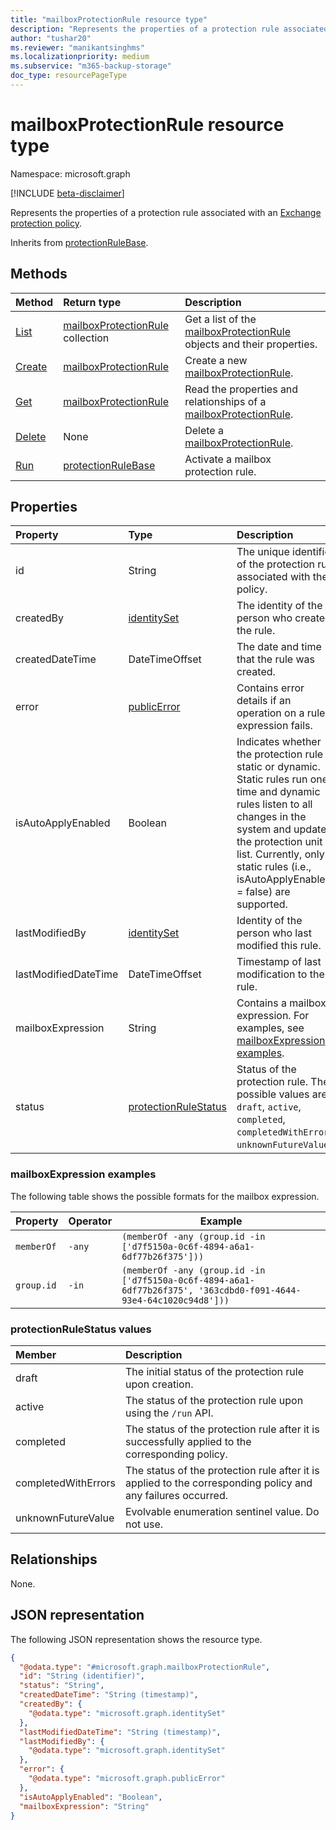 ```yaml
---
title: "mailboxProtectionRule resource type"
description: "Represents the properties of a protection rule associated with an Exchange protection policy."
author: "tushar20"
ms.reviewer: "manikantsinghms"
ms.localizationpriority: medium
ms.subservice: "m365-backup-storage"
doc_type: resourcePageType
---
```


# mailboxProtectionRule resource type

Namespace: microsoft.graph

[!INCLUDE [beta-disclaimer](../../includes/beta-disclaimer.md)]

Represents the properties of a protection rule associated with an [Exchange protection policy](../resources/exchangeprotectionpolicy.md).

Inherits from [protectionRuleBase](../resources/protectionrulebase.md).

## Methods

|Method|Return type|Description|
|:---|:---|:---|
|[List](../api/exchangeprotectionpolicy-list-mailboxinclusionrules.md)|[mailboxProtectionRule](../resources/mailboxprotectionrule.md) collection|Get a list of the [mailboxProtectionRule](../resources/mailboxprotectionrule.md) objects and their properties.|
|[Create](../api/protectionrulebase-post.md)|[mailboxProtectionRule](../resources/mailboxprotectionrule.md)|Create a new [mailboxProtectionRule](../resources/mailboxprotectionrule.md).|
|[Get](../api/protectionrulebase-get.md)|[mailboxProtectionRule](../resources/mailboxprotectionrule.md)|Read the properties and relationships of a [mailboxProtectionRule](../resources/mailboxprotectionrule.md).|
|[Delete](../api/protectionrulebase-delete.md)|None|Delete a [mailboxProtectionRule](../resources/mailboxprotectionrule.md).|
|[Run](../api/protectionrulebase-run.md)|[protectionRuleBase](../resources/protectionrulebase.md)|Activate a mailbox protection rule.|

## Properties

|Property|Type|Description|
|:---|:---|:---|
|id|String|The unique identifier of the protection rule associated with the policy.|
|createdBy|[identitySet](../resources/identityset.md)|The identity of the person who created the rule.|
|createdDateTime|DateTimeOffset|The date and time that the rule was created.|
|error|[publicError](../resources/publicerror.md)|Contains error details if an operation on a rule expression fails.|
|isAutoApplyEnabled|Boolean|Indicates whether the protection rule is static or dynamic. Static rules run one time and dynamic rules listen to all changes in the system and update the protection unit list. Currently, only static rules (i.e., isAutoApplyEnabled = false) are supported.|
|lastModifiedBy|[identitySet](../resources/identityset.md)|Identity of the person who last modified this rule.|
|lastModifiedDateTime|DateTimeOffset|Timestamp of last modification to the rule.|
|mailboxExpression|String|Contains a mailbox expression. For examples, see [mailboxExpression examples](../resources/mailboxprotectionrule.md#mailboxexpression-examples).|
|status|[protectionRuleStatus](../resources/mailboxprotectionrule.md#protectionrulestatus-values )|Status of the protection rule. The possible values are: `draft`, `active`, `completed`, `completedWithErrors`, `unknownFutureValue`.|

### mailboxExpression examples

The following table shows the possible formats for the mailbox expression.

| Property                                 | Operator                                   | Example                                                                  |
| ------------------------------------------- | -------------------------------------- | -------------------------------------------------------------------------------------------- |
| `memberOf`      | `-any` |  `(memberOf -any (group.id -in ['d7f5150a-0c6f-4894-a6a1-6df77b26f375']))`         |
| `group.id` | `-in` |   `(memberOf -any (group.id -in ['d7f5150a-0c6f-4894-a6a1-6df77b26f375', '363cdbd0-f091-4644-93e4-64c1020c94d8']))`              |  

### protectionRuleStatus values

|Member | Description |
|:------|:------------|
|draft | The initial status of the protection rule upon creation.|
|active | The status of the protection rule upon using the `/run` API.|
|completed |The status of the protection rule after it is successfully applied to the corresponding policy.|
|completedWithErrors | The status of the protection rule after it is applied to the corresponding policy and any failures occurred.|
|unknownFutureValue | Evolvable enumeration sentinel value. Do not use.|

## Relationships

None.

## JSON representation

The following JSON representation shows the resource type.
<!-- {
  "blockType": "resource",
  "keyProperty": "id",
  "@odata.type": "microsoft.graph.mailboxProtectionRule",
  "baseType": "microsoft.graph.protectionRuleBase",
  "openType": false
}
-->
``` json
{
  "@odata.type": "#microsoft.graph.mailboxProtectionRule",
  "id": "String (identifier)",
  "status": "String",
  "createdDateTime": "String (timestamp)",
  "createdBy": {
    "@odata.type": "microsoft.graph.identitySet"
  },
  "lastModifiedDateTime": "String (timestamp)",
  "lastModifiedBy": {
    "@odata.type": "microsoft.graph.identitySet"
  },
  "error": {
    "@odata.type": "microsoft.graph.publicError"
  },
  "isAutoApplyEnabled": "Boolean",
  "mailboxExpression": "String"
}
```
